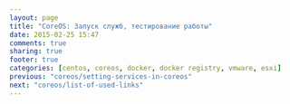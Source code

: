 ```yaml
---
layout: page
title: "CoreOS: Запуск служб, тестирование работы"
date: 2015-02-25 15:47
comments: true
sharing: true
footer: true
categories: [centos, coreos, docker, docker registry, vmware, esxi]
previous: "coreos/setting-services-in-coreos"
next: "coreos/list-of-used-links"
---
```

